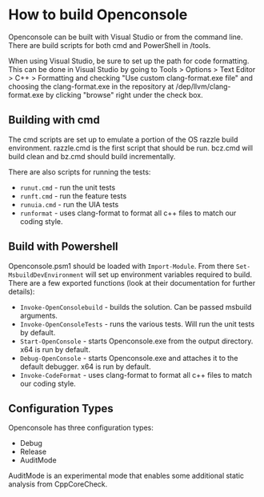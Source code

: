 
# How to build Openconsole

Openconsole can be built with Visual Studio or from the command line. There are build scripts for both cmd and PowerShell in /tools.

When using Visual Studio, be sure to set up the path for code formatting. This can be done in Visual Studio by going to Tools > Options > Text Editor > C++ > Formatting and checking "Use custom clang-format.exe file" and choosing the clang-format.exe in the repository at /dep/llvm/clang-format.exe by clicking "browse" right under the check box.

## Building with cmd

The cmd scripts are set up to emulate a portion of the OS razzle build environment. razzle.cmd is the first script that should be run. bcz.cmd will build clean and bz.cmd should build incrementally.

There are also scripts for running the tests:
- `runut.cmd` - run the unit tests
- `runft.cmd` - run the feature tests
- `runuia.cmd` - run the UIA tests
- `runformat` - uses clang-format to format all c++ files to match our coding style.

## Build with Powershell

Openconsole.psm1 should be loaded with `Import-Module`. From there `Set-MsbuildDevEnvironment` will set up environment variables required to build. There are a few exported functions (look at their documentation for further details):

- `Invoke-OpenConsolebuild` - builds the solution. Can be passed msbuild arguments.
- `Invoke-OpenConsoleTests` - runs the various tests. Will run the unit tests by default.
- `Start-OpenConsole` - starts Openconsole.exe from the output directory. x64 is run by default.
- `Debug-OpenConsole` - starts Openconsole.exe and attaches it to the default debugger. x64 is run by default.
- `Invoke-CodeFormat` - uses clang-format to format all c++ files to match our coding style.

## Configuration Types

Openconsole has three configuration types:

- Debug
- Release
- AuditMode

AuditMode is an experimental mode that enables some additional static analysis from CppCoreCheck.
